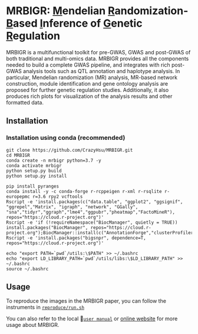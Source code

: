# MRBIGR: <ins>M</ins>endelian <ins>R</ins>andomization-<ins>B</ins>ased <ins>I</ins>nference of <ins>G</ins>enetic <ins>R</ins>egulation

MRBIGR is a multifunctional toolkit for pre-GWAS, GWAS and post-GWAS of both traditional and multi-omics data. MRBIGR provides all the components needed to build a complete GWAS pipeline, and integrates with rich post-GWAS analysis tools such as QTL annotation and haplotype analysis. In particular, Mendelian randomization (MR) analysis, MR-based network construction, module identification and gene ontology analysis are proposed for further genetic regulation studies. Additionally, it also produces rich plots for visualization of the analysis results and other formatted data.

## Installation
### Installation using conda (recommended)
```
git clone https://github.com/CrazyHsu/MRBIGR.git
cd MRBIGR
conda create -n mrbigr python=3.7 -y
conda activate mrbigr
python setup.py build
python setup.py install

pip install pyranges
conda install -y -c conda-forge r-rcppeigen r-xml r-rsqlite r-europepmc r=3.6 rpy2 vcftools
Rscript -e 'install.packages(c("data.table", "ggplot2", "ggsignif", "ggrepel","Matrix", "igraph", "network", "GGally", "sna","tidyr","ggraph","lme4","ggpubr","pheatmap","FactoMineR"), repos="https://cloud.r-project.org")'
Rscript -e 'if (!requireNamespace("BiocManager", quietly = TRUE)) install.packages("BiocManager", repos="https://cloud.r-project.org");BiocManager::install(c("AnnotationForge","clusterProfiler"))'
Rscript -e 'install.packages("bigsnpr", dependence=T, repos="https://cloud.r-project.org")'

echo "export PATH=`pwd`/utils:\$PATH" >> ~/.bashrc
echo "export LD_LIBRARY_PATH=`pwd`/utils/libs:\$LD_LIBRARY_PATH" >> ~/.bashrc
source ~/.bashrc
```

## Usage
To reproduce the images in the MRBIGR paper, you can follow the instruments in [`reproduce/run.sh`](reproduce/run.sh)

You can also refer to the local :open_book:[`user manual`](MRBIGR_manual.pdf) or [online website](https://mrbigr.github.io) for more usage about MRBIGR.


